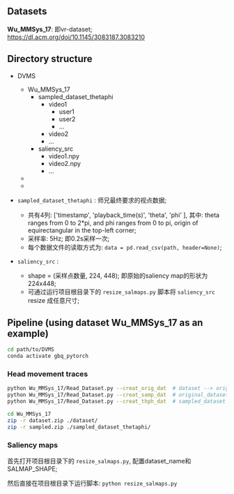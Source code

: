 ## Datasets

**Wu_MMSys_17**: 即vr-dataset; https://dl.acm.org/doi/10.1145/3083187.3083210




## Directory structure

- DVMS
    - Wu_MMSys_17
        - sampled_dataset_thetaphi
            - video1
                - user1
                - user2
                - ...
            - video2
            - ...
        - saliency_src
            - video1.npy
            - video2.npy
            - ...
    - 
    - 

- `sampled_dataset_thetaphi` : 师兄最终要求的视点数据; 
    - 共有4列: ['timestamp', 'playback_time(s)', 'theta', 'phi' ], 其中: theta ranges from 0 to 2*pi, and phi ranges from 0 to pi, origin of equirectangular in the top-left corner;
    - 采样率: 5Hz; 即0.2s采样一次;
    - 每个数据文件的读取方式为: `data = pd.read_csv(path, header=None)`;
- `saliency_src` : 
    - shape = (采样点数量, 224, 448); 即原始的saliency map的形状为224x448;
    - 可通过运行项目根目录下的 `resize_salmaps.py` 脚本将 `saliency_src` resize 成任意尺寸;


## Pipeline (using dataset Wu_MMSys_17 as an example)

```bash
cd path/to/DVMS
conda activate gbq_pytorch 
```

### Head movement traces

```bash
python Wu_MMSys_17/Read_Dataset.py --creat_orig_dat  # dataset --> original_dataset_xyz (统一目录结构, 以及视点位置的表示格式 (x,y,z) )
python Wu_MMSys_17/Read_Dataset.py --creat_samp_dat  # original_dataset_xyz --> sampled_dataset (统一采样率为5Hz, 即0.2s一个数据点)
python Wu_MMSys_17/Read_Dataset.py --creat_thph_dat  # sampled_dataset --> sampled_dataset_thetaphi (将视点位置表示格式从(x,y,z)转成(theta, phi) ; theta ranges from 0 to 2*pi, and phi ranges from 0 to pi, origin of equirectangular in the top-left corner)
```

```bash
cd Wu_MMSys_17
zip -r dataset.zip ./dataset/
zip -r sampled.zip ./sampled_dataset_thetaphi/
```

### Saliency maps

首先打开项目根目录下的 `resize_salmaps.py`, 配置dataset_name和SALMAP_SHAPE;

然后直接在项目根目录下运行脚本: `python resize_salmaps.py`